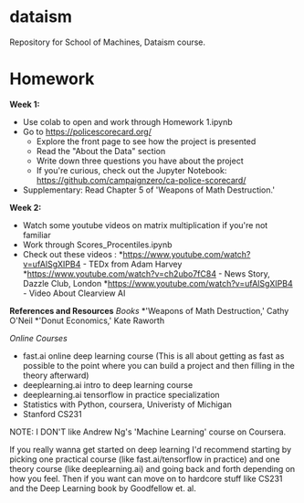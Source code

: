 # dataism
Repository for School of Machines, Dataism course.

# Homework
**Week 1:**
* Use colab to open and work through Homework 1.ipynb
* Go to https://policescorecard.org/
   - Explore the front page to see how the project is presented
   - Read the "About the Data" section
   - Write down three questions you have about the project
   - If you're curious, check out the Jupyter Notebook: https://github.com/campaignzero/ca-police-scorecard/
* Supplementary: Read Chapter 5 of 'Weapons of Math Destruction.'

**Week 2:**
* Watch some youtube videos on matrix multiplication if you're not familiar
* Work through Scores_Procentiles.ipynb
* Check out these videos : 
   *https://www.youtube.com/watch?v=ufAlSgXIPB4 - TEDx from Adam Harvey
   *https://www.youtube.com/watch?v=ch2ubo7fC84 - News Story, Dazzle Club, London
   *https://www.youtube.com/watch?v=ufAlSgXIPB4 - Video About Clearview AI
   
   
   
**References and Resources**
*Books*
*'Weapons of Math Destruction,' Cathy O'Neil
*'Donut Economics,' Kate Raworth

*Online Courses*
* fast.ai online deep learning course (This is all about getting as fast as possible to the point where you can build a project and then filling in the theory afterward) 
* deeplearning.ai intro to deep learning course
* deeplearning.ai tensorflow in practice specialization
* Statistics with Python, coursera, Univeristy of Michigan
* Stanford CS231

NOTE: I DON'T like Andrew Ng's 'Machine Learning' course on Coursera. 

If you really wanna get started on deep learning I'd recommend starting by picking one practical course (like fast.ai/tensorflow in practice) and one theory course (like deeplearning.ai) and going back and forth depending on how you feel. Then if you want can move on to hardcore stuff like CS231 and the Deep Learning book by Goodfellow et. al.

